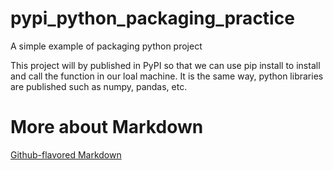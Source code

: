# pypi_python_packaging_practice
A simple example of packaging python project

This project will by published in PyPI so that we can use pip install to install and call the function in our loal machine. 
It is the same way, python libraries are published such as numpy, pandas, etc.  

# More about Markdown

[Github-flavored Markdown](https://guides.github.com/features/mastering-markdown/)

